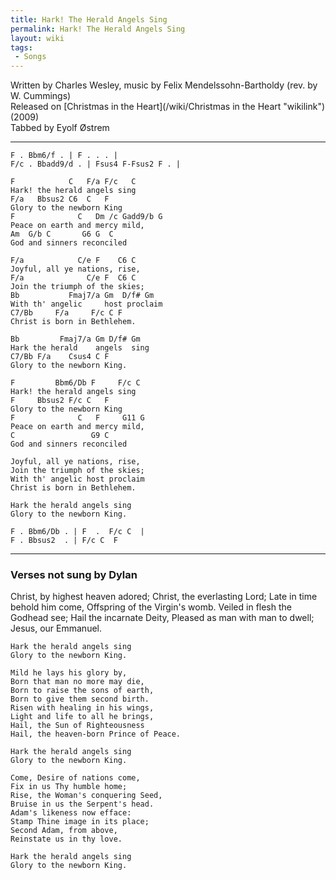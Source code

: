 ```yaml
---
title: Hark! The Herald Angels Sing
permalink: Hark! The Herald Angels Sing
layout: wiki
tags:
 - Songs
---
```


Written by Charles Wesley, music by Felix Mendelssohn-Bartholdy (rev. by
W. Cummings)  
Released on [Christmas in the Heart](/wiki/Christmas in the Heart "wikilink")
(2009)  
Tabbed by Eyolf Østrem

* * * * *

    F . Bbm6/f . | F . . . |
    F/c . Bbadd9/d . | Fsus4 F-Fsus2 F . |

    F            C   F/a F/c   C
    Hark! the herald angels sing
    F/a   Bbsus2 C6  C   F
    Glory to the newborn King
    F              C   Dm /c Gadd9/b G
    Peace on earth and mercy mild,
    Am  G/b C       G6 G  C
    God and sinners reconciled

    F/a            C/e F    C6 C
    Joyful, all ye nations, rise,
    F/a              C/e F  C6 C
    Join the triumph of the skies;
    Bb           Fmaj7/a Gm  D/f# Gm
    With th' angelic     host proclaim
    C7/Bb     F/a     F/c C F
    Christ is born in Bethlehem.

    Bb         Fmaj7/a Gm D/f# Gm
    Hark the herald    angels  sing
    C7/Bb F/a    Csus4 C F
    Glory to the newborn King.

    F         Bbm6/Db F     F/c C
    Hark! the herald angels sing
    F     Bbsus2 F/c C   F
    Glory to the newborn King
    F              C   F     G11 G
    Peace on earth and mercy mild,
    C                 G9 C
    God and sinners reconciled

    Joyful, all ye nations, rise,
    Join the triumph of the skies;
    With th' angelic host proclaim
    Christ is born in Bethlehem.

    Hark the herald angels sing
    Glory to the newborn King.

    F . Bbm6/Db . | F  .  F/c C  |
    F . Bbsus2  . | F/c C  F

* * * * *

<h3>
Verses not sung by Dylan

</h3>
    Christ, by highest heaven adored;
    Christ, the everlasting Lord;
    Late in time behold him come,
    Offspring of the Virgin's womb.
    Veiled in flesh the Godhead see;
    Hail the incarnate Deity,
    Pleased as man with man to dwell;
    Jesus, our Emmanuel.

    Hark the herald angels sing
    Glory to the newborn King.

    Mild he lays his glory by,
    Born that man no more may die,
    Born to raise the sons of earth,
    Born to give them second birth.
    Risen with healing in his wings,
    Light and life to all he brings,
    Hail, the Sun of Righteousness
    Hail, the heaven-born Prince of Peace.

    Hark the herald angels sing
    Glory to the newborn King.

    Come, Desire of nations come,
    Fix in us Thy humble home;
    Rise, the Woman's conquering Seed,
    Bruise in us the Serpent's head.
    Adam's likeness now efface:
    Stamp Thine image in its place;
    Second Adam, from above,
    Reinstate us in thy love.

    Hark the herald angels sing
    Glory to the newborn King.
